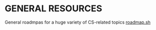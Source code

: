 # GENERAL RESOURCES

General roadmpas for a huge variety of CS-related topics
[roadmap.sh](https://roadmap.sh/)
